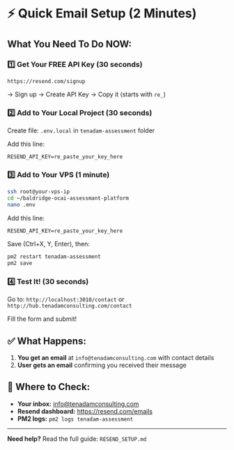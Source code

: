 # ⚡ Quick Email Setup (2 Minutes)

## What You Need To Do NOW:

### 1️⃣ Get Your FREE API Key (30 seconds)
```
https://resend.com/signup
```
→ Sign up → Create API Key → Copy it (starts with `re_`)

### 2️⃣ Add to Your Local Project (30 seconds)
Create file: `.env.local` in `tenadam-assessment` folder

Add this line:
```
RESEND_API_KEY=re_paste_your_key_here
```

### 3️⃣ Add to Your VPS (1 minute)
```bash
ssh root@your-vps-ip
cd ~/baldridge-ocai-assessmant-platform
nano .env
```

Add this line:
```
RESEND_API_KEY=re_paste_your_key_here
```

Save (Ctrl+X, Y, Enter), then:
```bash
pm2 restart tenadam-assessment
pm2 save
```

### 4️⃣ Test It! (30 seconds)
Go to: `http://localhost:3010/contact` or `http://hub.tenadamconsulting.com/contact`

Fill the form and submit!

## ✅ What Happens:
1. **You get an email** at `info@tenadamconsulting.com` with contact details
2. **User gets an email** confirming you received their message

## 📧 Where to Check:
- **Your inbox:** info@tenadamconsulting.com
- **Resend dashboard:** https://resend.com/emails
- **PM2 logs:** `pm2 logs tenadam-assessment`

---

**Need help?** Read the full guide: `RESEND_SETUP.md`

